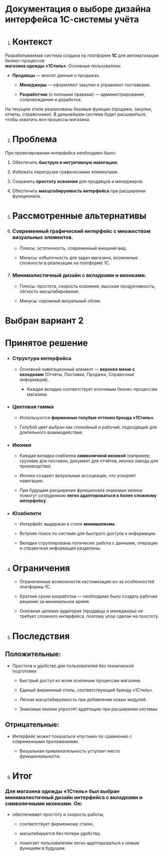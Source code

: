 # **Документация о выборе дизайна интерфейса 1С-системы учёта**

1. # **Контекст**

Разрабатываемая система создана на платформе **1С** для автоматизации бизнес-процессов  
**магазина одежды «1Стиль»**. Основные пользователи:

* **Продавцы** — вносят данные о продажах.

  * **Менеджеры** — оформляют закупки и управляют поставками.

  * **Разработчик** (с полными правами) — администрирование, сопровождение и доработка.

На текущем этапе реализованы базовые функции (продажи, закупки, отчеты, справочники). В дальнейшем система будет расширяться, чтобы охватить все процессы магазина.

2. # **Проблема**

При проектировании интерфейса необходимо было:

1. Обеспечить **быструю и интуитивную навигацию**.

2. Избежать перегрузки графическими элементами.

3. Сохранить **простоту освоения** для продавцов и менеджеров.

4. Обеспечить **масштабируемость интерфейса** при расширении функционала.

3. # **Рассмотренные альтернативы**

1. ### **Современный графический интерфейс с множеством визуальных элементов.**

   * Плюсы: эстетичность, современный внешний вид.

   * Минусы: избыточность для задач магазина, возможные сложности в реализации на платформе 1С.

2. ### **Минималистичный дизайн с вкладками и иконками.**

   * Плюсы: простота, скорость освоения, высокая продуктивность, лёгкость масштабирования.

   * Минусы: скромный визуальный облик.

# **Выбран вариант 2**

# **Принятое решение**

* ### **Структура интерфейса**

  * Основной навигационный элемент — **верхнее меню с вкладками** (Отчёты, Поставки, Продажи, Справочная информация).

    * Каждая вкладка соответствует ключевым бизнес-процессам магазина.

* ### **Цветовая гамма**

  * Используются **фирменные голубые оттенки бренда «1Стиль»**.

  * Голубой цвет выбран как спокойный и рабочий, подходящий для длительного взаимодействия.

* ### **Иконки**

  * Каждая вкладка снабжена **символичной иконкой** (например, грузовик для поставок, документ для отчётов, иконка завода для производства).

  * Иконки создают визуальные ассоциации, что ускоряет навигацию.

  * При будущем расширении функционала знакомые иконки помогут сотрудникам **легко адаптироваться к более сложному интерфейсу**.

* ### **Юзабилити**

  * Интерфейс выдержан в стиле **минимализма**.

  * Встроен поиск по системе для быстрого доступа к информации.

  * Вкладки сгруппированы логически: работа с данными, операции и справочная информация разделены.

4. # **Ограничения**

   * Ограниченные возможности кастомизации из\-за особенностей платформы 1С.

   * Краткие сроки разработки — необходимо было создать рабочее решение за минимальное время.

   * Основная целевая аудитория (продавцы и менеджеры) не требует сложного интерфейса, поэтому упор сделан на простоту.

5. # **Последствия**

## **Положительные:**

* Простота и удобство для пользователей без технической подготовки.

  * Быстрый доступ ко всем основным процессам магазина.

  * Единый фирменный стиль, соответствующий бренду «1Стиль».

  * Легкая масштабируемость при добавлении новых модулей.

  * Знакомые иконки упростят адаптацию при расширении системы

## **Отрицательные:**

* Интерфейс может показаться «пустым» по сравнению с современными приложениями.

  * Визуальная привлекательность уступает место функциональности.

6. # **Итог**

### **Для магазина одежды «1Стиль» был выбран минималистичный дизайн интерфейса с вкладками и символичными иконками. Он:**

* обеспечивает простоту и скорость работы,

  * соответствует фирменному стилю,

  * масштабируется без потери удобства,

  * помогает пользователям легко адаптироваться к новым функциям в будущем.
